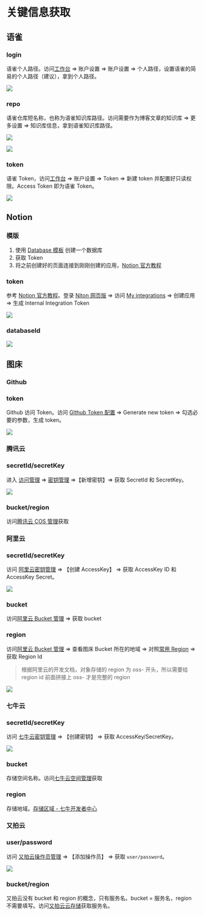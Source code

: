 # 关键信息获取

## 语雀

### login

语雀个人路径。访问[工作台](https://www.yuque.com/dashboard) => 账户设置 => 账户设置 => 个人路径，设置语雀的简易的个人路径（建议），拿到个人路径。

![](https://blogimagesrep-1257180516.cos.ap-guangzhou.myqcloud.com/elog-docs-images/FhMY9t92b1JTC5O6FwiAa06b8JJ4.png#averageHue=%239e9d9d&clientId=u75734ed0-2c7f-4&from=paste&height=429&id=u168b9780&name=image.png&originHeight=857&originWidth=1500&originalType=binary&ratio=1&rotation=0&showTitle=false&size=107439&status=done&style=none&taskId=u331e7208-783d-4bbe-a832-380debd7348&title=&width=750)

### repo

语雀仓库短名称，也称为语雀知识库路径。访问需要作为博客文章的知识库 => 更多设置 => 知识库信息，拿到语雀知识库路径。

![](https://blogimagesrep-1257180516.cos.ap-guangzhou.myqcloud.com/elog-docs-images/FvluGqHQCYKfVpxy8knMs5ceEHBX.png#averageHue=%23fbfafa&clientId=u75734ed0-2c7f-4&from=paste&height=280&id=uf65001e5&name=image.png&originHeight=559&originWidth=1500&originalType=binary&ratio=1&rotation=0&showTitle=false&size=100393&status=done&style=none&taskId=u71a3faa4-6cbd-436b-a277-451b1b5423e&title=&width=750)

![](https://blogimagesrep-1257180516.cos.ap-guangzhou.myqcloud.com/elog-docs-images/FjBYSP_Et4_TgKXEb5H9cEg2a6Q8.png#averageHue=%23fcfbfb&clientId=u75734ed0-2c7f-4&from=paste&height=492&id=ud53d8744&name=image.png&originHeight=984&originWidth=1700&originalType=binary&ratio=1&rotation=0&showTitle=false&size=93384&status=done&style=none&taskId=u53d916b1-0bda-4a4f-8552-501434c4cc4&title=&width=850)

### token

语雀 Token，访问[工作台](https://www.yuque.com/dashboard) => 账户设置 => Token => 新建 token 并配置好只读权限。Access Token 即为语雀 Token。

![](https://blogimagesrep-1257180516.cos.ap-guangzhou.myqcloud.com/elog-docs-images/FpsTzZbTlRETvTBg2Lti-we0uPav.png#averageHue=%23f6f6f6&clientId=u75734ed0-2c7f-4&from=paste&height=627&id=u2530f761&name=image.png&originHeight=1253&originWidth=1500&originalType=binary&ratio=1&rotation=0&showTitle=false&size=166802&status=done&style=none&taskId=u53224249-0282-4767-83ac-d28696d1b48&title=&width=750)

## Notion

### 模版

1. 使用 [Database 模板](https://letttgaco.notion.site/Notion-Database-eb4c5d1f6bd248a2b27cf83b38dec117) 创建一个数据库
2. 获取 Token
3. 将之前创建好的页面连接到刚刚创建的应用，[Notion 官方教程](https://developers.notion.com/docs/getting-started#step-1-create-an-integration)

### token

参考 [Notion 官方教程](https://developers.notion.com/docs/getting-started#step-1-create-an-integration)。登录 [Niton 网页版](https://www.notion.so/) => 访问 [My integrations](https://www.notion.so/my-integrations) => 创建应用 => 生成 Internal Integration Token

![](https://blogimagesrep-1257180516.cos.ap-guangzhou.myqcloud.com/elog-docs-images/FnSP2i4-uBE3r7N_SNLy_GQEpQim.png#averageHue=%23fbf9f7&clientId=u77e5771c-bb66-4&from=paste&height=603&id=u6683bd10&name=image.png&originHeight=1206&originWidth=2294&originalType=binary&ratio=1&rotation=0&showTitle=false&size=231034&status=done&style=none&taskId=u33b6f0f9-1170-43cb-96d8-37b4d5a5f5a&title=&width=1147)

### databaseId

![](https://blogimagesrep-1257180516.cos.ap-guangzhou.myqcloud.com/elog-docs-images/Fvy6P1yIcoXOaX2BNItTVSaip1g0.png#averageHue=%23dedbd7&clientId=ue1e2d7f1-d2ee-4&from=paste&height=64&id=ud499e74e&name=image.png&originHeight=128&originWidth=1502&originalType=binary&ratio=2&rotation=0&showTitle=false&size=27860&status=done&style=none&taskId=u46452ea1-0523-4dd1-bcae-e94a6b5f900&title=&width=751)

## 图床

### Github

### token

Github 访问 Token。访问 [GIthub Token 配置](https://github.com/settings/tokens/) => Generate new token => 勾选必要的参数，生成 token。

![](https://blogimagesrep-1257180516.cos.ap-guangzhou.myqcloud.com/elog-docs-images/FpUtRBRjJ-UO24Hdfjn8Vk-6Sx2F.png#averageHue=%23fefefe&clientId=ue137f57e-d208-4&from=paste&height=671&id=u143a5e24&name=image.png&originHeight=1342&originWidth=2298&originalType=binary&ratio=1&rotation=0&showTitle=false&size=322752&status=done&style=none&taskId=udd647308-e1fe-483e-b81f-645abac0075&title=&width=1149)

### 腾讯云

### secretId/secretKey

进入 [访问管理](https://console.cloud.tencent.com/cam/overview) => [密钥管理](https://console.cloud.tencent.com/cam/capi) =>【新增密钥】=> 获取 SecretId 和 SecretKey。

![](https://blogimagesrep-1257180516.cos.ap-guangzhou.myqcloud.com/elog-docs-images/FjqwrLEV_PQmOJ9xK4wWuzATSrDs.png#averageHue=%234a965b&clientId=ue137f57e-d208-4&from=paste&height=378&id=u845abe08&name=image.png&originHeight=755&originWidth=1500&originalType=binary&ratio=1&rotation=0&showTitle=false&size=202973&status=done&style=none&taskId=ubff59a0c-fce3-4ae3-a916-58f97623802&title=&width=750)

### bucket/region

访问[腾讯云 COS 管理](https://console.cloud.tencent.com/cos/bucket)获取

### 阿里云

### secretId/secretKey

访问 [阿里云密钥管理](https://ram.console.aliyun.com/manage/ak) => 【创建 AccessKey】 => 获取 AccessKey ID 和 AccessKey Secret。

![](https://blogimagesrep-1257180516.cos.ap-guangzhou.myqcloud.com/elog-docs-images/FqWXD2-3ncS8UdShQl6VFjU-24Cx.png#averageHue=%23ed9c63&clientId=ue137f57e-d208-4&from=paste&height=503&id=uad50cbdb&name=image.png&originHeight=1006&originWidth=2636&originalType=binary&ratio=1&rotation=0&showTitle=false&size=200100&status=done&style=none&taskId=u73155de1-543f-4306-9187-a5dc08f76af&title=&width=1318)

### bucket

访问[阿里云 Bucket 管理](https://oss.console.aliyun.com/bucket) => 获取 bucket

### region

访问[阿里云 Bucket 管理](https://oss.console.aliyun.com/bucket) => 查看图床 Bucket 所在的地域 => 对照[常用 Region](https://help.aliyun.com/document_detail/140601.html) => 获取 Region Id

> 根据阿里云的开发文档，对象存储的 region 为 oss- 开头，所以需要给 region id 前面拼接上 oss- 才是完整的 region

![](https://blogimagesrep-1257180516.cos.ap-guangzhou.myqcloud.com/elog-docs-images/FuhcnG3agCL7EGTzYTIfNVkWQ_AG.png#averageHue=%23f6f5f5&clientId=ue137f57e-d208-4&from=paste&height=214&id=u860703bd&name=image.png&originHeight=428&originWidth=1592&originalType=binary&ratio=1&rotation=0&showTitle=false&size=117256&status=done&style=none&taskId=u39a1070b-d69e-494a-9226-eda6fa8d97a&title=&width=796)

### 七牛云

### secretId/secretKey

访问 [七牛云密钥管理](https://portal.qiniu.com/user/key) => 【创建密钥】 => 获取 AccessKey/SecretKey。

![](https://blogimagesrep-1257180516.cos.ap-guangzhou.myqcloud.com/elog-docs-images/FsSapULtlysBQrTkRV5OyI5Q7OH3.png#averageHue=%23fcfcfb&clientId=ue137f57e-d208-4&from=paste&height=522&id=uc59e4b35&name=image.png&originHeight=1044&originWidth=2702&originalType=binary&ratio=1&rotation=0&showTitle=false&size=174604&status=done&style=none&taskId=ua942d762-bf0f-4d0a-ab8b-9add94388a1&title=&width=1351)

### bucket

存储空间名称。访问[七牛云空间管理](https://portal.qiniu.com/kodo/bucket)获取

### region

存储地域。[存储区域 - 七牛开发者中心](https://developer.qiniu.com/kodo/1671/region-endpoint-fq)

### 又拍云

### user/password

访问 [又拍云操作员管理](https://console.upyun.com/account/operators/) => 【添加操作员】 => 获取 `user/password`。

![](https://blogimagesrep-1257180516.cos.ap-guangzhou.myqcloud.com/elog-docs-images/Fp7_BHrGD1CXi4sqmOycM8LAde6V.png#averageHue=%23db6346&clientId=ue137f57e-d208-4&from=paste&height=556&id=uee1d4f2a&name=image.png&originHeight=1112&originWidth=2380&originalType=binary&ratio=1&rotation=0&showTitle=false&size=142047&status=done&style=none&taskId=uaf3a1da0-c11b-4fa4-9bcf-fbb9b078ba6&title=&width=1190)

### bucket/region

又拍云没有 bucket 和 region 的概念，只有服务名。bucket = 服务名，region 不需要填写。访问[又拍云云存储](https://console.upyun.com/services/file/)获取服务名。
